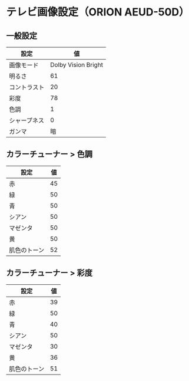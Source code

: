 # テレビ画像設定（ORION AEUD-50D）

## 一般設定

| 設定 | 値 |
| --- | --- |
| 画像モード | Dolby Vision Bright |
| 明るさ | 61 |
| コントラスト | 20 |
| 彩度 | 78 |
| 色調 | 1 |
| シャープネス | 0 |
| ガンマ | 暗 |

## カラーチューナー > 色調

| 設定 | 値 |
| --- | --- |
| 赤 | 45 |
| 緑 | 50 |
| 青 | 50 |
| シアン | 50 |
| マゼンタ | 50 |
| 黄 | 50 |
| 肌色のトーン | 52 |

## カラーチューナー > 彩度

| 設定 | 値 |
| --- | --- |
| 赤 | 39 |
| 緑 | 50 |
| 青 | 40 |
| シアン | 50 |
| マゼンタ | 30 |
| 黄 | 36 |
| 肌色のトーン | 51 |
